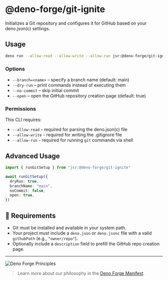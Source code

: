# @deno-forge/git-ignite

Initializes a Git repository and configures it for GitHub based on your deno.json(c) settings.

## Usage

```bash
deno run --allow-read --allow-write --allow-run jsr:@deno-forge/git-ignite
```

### Options

- `--branch=<name>` – specify a branch name (default: main)
- `--dry-run` – print commands instead of executing them
- `--no-commit` – skip initial commit
- `--open` – open the GitHub repository creation page (default: true)

### Permissions

This CLI requires:

- `--allow-read` - required for parsing the deno.json(c) file
- `--allow-write` - required for writing the .gitignore file
- `--allow-run` - required for running `git` commands via shell


## Advanced Usage

```ts
import { runGitSetup } from "jsr:@deno-forge/git-ignite"

await runGitSetup({
  dryRun: true,
  branchName: "main",
  noCommit: false,
  open: true,
})
```

## 📁 Requirements

- Git must be installed and available in your system path.
- Your project must include a `deno.json` or `deno.jsonc` file with a valid `githubPath` (e.g., `"owner/repo"`).
- Optionally include a `description` field to prefill the GitHub repo creation page.

---

![Deno Forge Principles](https://deno-forge.github.io/Deno-Forge/images/deno-forge-principles.png)

> Learn more about our philosophy in the [Deno Forge Manifest](https://github.com/Deno-Forge/Deno-Forge#-the-deno-forge-manifest).